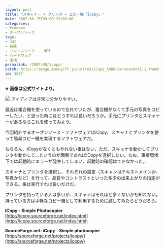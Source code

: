 ```yaml
---
layout: post
title: "スキャナー + プリンタ = コピー機「iCopy」"
date: 2007-08-15T09:00:29+09:00
categories:
- Windows
- オープンソース
tags: 
- GUI
- 特殊
- フレームワーク - .NET
- ハードウェア
- 生活
permalink: /2007/08/icopy/
catch: https://image.moongift.jp/intro3/iCopy_A9DD/Screenshot1.1_thumb.png
id: 3897
---
```

 **※ 画像は公式サイトより。**  
  
[![](https://image.moongift.jp/intro3/iCopy_A9DD/Screenshot1.1_thumb.png)](https://image.moongift.jp/intro3/iCopy_A9DD/Screenshot1.12.png) アイディアは非常に分かりやすい。   
  
最近は複合機を使っているので忘れていたが、複合機がなくて手元の写真をコピーしたい、と思った時にはどうすれば良いだろうか。手元にプリンタとスキャナーがあるならこれを使ってみよう。   
  
今回紹介するオープンソース・ソフトウェアはiCopy、スキャナとプリンタを使って簡易コピー機を実現するソフトウェアだ。   
  
<!--more-->  
  
もちろん、iCopyがなくともやれない事はない。ただ、スキャナを動かしてプリンタを動かして…というのが面倒であればiCopyを選択したい。なお、筆者環境下では起動時にエラーが発生してしまい、起動時の確認はできなかった。   
  
スキャナとプリンタを選択し、それぞれの設定（スキャンはテキストメインか、写真かなど）を行って、品質やコントラストといった多少の出来上がりの指定ができる。後は実行すれば良いだけだ。   
  
プリンタを持っている人は多いが、スキャナはそれほど多くないかも知れない。持っている方は手軽なコピー機として利用するために試してみたらどうだろう。   
  
**iCopy - Simple Photocopier**  
[http://icopy.sourceforge.net/index.html](http://icopy.sourceforge.net/index.html)  
  
**SourceForge.net: iCopy - Simple photocopier**  
[http://sourceforge.net/projects/icopy/](http://sourceforge.net/projects/icopy/)